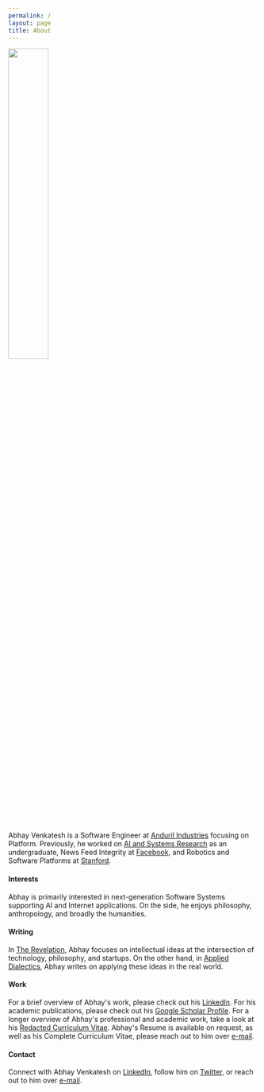 ```yaml
---
permalink: /
layout: page
title: About
---
```


<img src="{% link /assets/imgs/avatar.png %}" width="40%">

Abhay Venkatesh is a Software Engineer at [Anduril Industries](https://anduril.com/) focusing on Platform.
Previously, he worked on [AI and Systems Research](https://scholar.google.com/citations?user=Inp7zBgAAAAJ&hl=en) as an undergraduate,
News Feed Integrity at [Facebook](https://engineering.fb.com/), and Robotics and Software Platforms at [Stanford](https://www.stanford.edu/).

#### Interests

Abhay is primarily interested in next-generation Software Systems supporting AI and Internet applications. On the side, he enjoys
philosophy, anthropology, and broadly the humanities.

#### Writing

In [The Revelation](https://abhayvenkatesh.substack.com/), Abhay focuses on intellectual ideas at the intersection of technology,
philosophy, and startups. On the other hand, in [Applied Dialectics](https://applieddialectics.substack.com/), Abhay writes on applying these ideas in the real world.

#### Work

For a brief overview of Abhay's work, please check out his [LinkedIn](https://www.linkedin.com/in/abhayvenkatesh/). For his
academic publications, please check out his [Google Scholar Profile](https://scholar.google.com/citations?user=Inp7zBgAAAAJ&hl=en). 
For a longer overview of Abhay's professional and academic work, take a look at his [Redacted Curriculum Vitae](./assets/files/Curriculum_Vitae___Redacted___June_2__2021.pdf).
Abhay's Resume is available on request, as well as his Complete Curriculum Vitae, please reach out to him over [e-mail](mailto:abhay.venkatesh@gmail.com).

#### Contact

Connect with Abhay Venkatesh on [LinkedIn](https://www.linkedin.com/in/abhayvenkatesh/), follow him on [Twitter](https://twitter.com/AbhayVenkatesh1),
or reach out to him over [e-mail](mailto:abhay.venkatesh@gmail.com).
